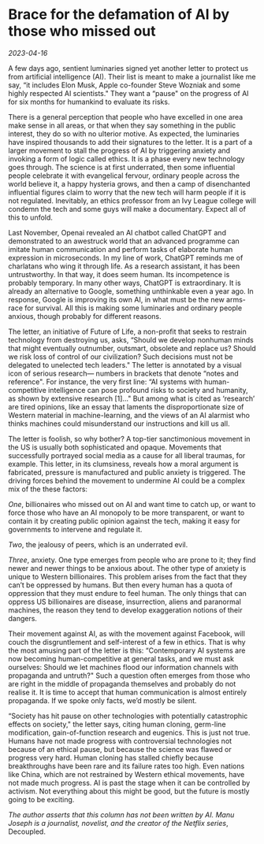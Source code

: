 # Brace for the defamation of AI by those who missed out

*2023-04-16*

A few days ago, sentient luminaries signed yet another letter to protect
us from artificial intelligence (AI). Their list is meant to make a
journalist like me say, “it includes Elon Musk, Apple co-founder Steve
Wozniak and some highly respected AI scientists." They want a “pause" on
the progress of AI for six months for humankind to evaluate its risks.

There is a general perception that people who have excelled in one area
make sense in all areas, or that when they say something in the public
interest, they do so with no ulterior motive. As expected, the
luminaries have inspired thousands to add their signatures to the
letter. It is a part of a larger movement to stall the progress of AI by
triggering anxiety and invoking a form of logic called ethics. It is a
phase every new technology goes through. The science is at first
underrated, then some influential people celebrate it with evangelical
fervour, ordinary people across the world believe it, a happy hysteria
grows, and then a camp of disenchanted influential figures claim to
worry that the new tech will harm people if it is not regulated.
Inevitably, an ethics professor from an Ivy League college will condemn
the tech and some guys will make a documentary. Expect all of this to
unfold.

Last November, Openai revealed an AI chatbot called ChatGPT and
demonstrated to an awestruck world that an advanced programme can
imitate human communication and perform tasks of elaborate human
expression in microseconds. In my line of work, ChatGPT reminds me of
charlatans who wing it through life. As a research assistant, it has
been untrustworthy. In that way, it does seem human. Its incompetence is
probably temporary. In many other ways, ChatGPT is extraordinary. It is
already an alternative to Google, something unthinkable even a year ago.
In response, Google is improving its own AI, in what must be the new
arms-race for survival. All this is making some luminaries and ordinary
people anxious, though probably for different reasons.

The letter, an initiative of Future of Life, a non-profit that seeks to
restrain technology from destroying us, asks, “Should we develop
nonhuman minds that might eventually outnumber, outsmart, obsolete and
replace us? Should we risk loss of control of our civilization? Such
decisions must not be delegated to unelected tech leaders." The letter
is annotated by a visual icon of serious research— numbers in brackets
that denote “notes and reference". For instance, the very first line:
“AI systems with human-competitive intelligence can pose profound risks
to society and humanity, as shown by extensive research \[1\]…" But
among what is cited as ‘research’ are tired opinions, like an essay that
laments the disproportionate size of Western material in
machine-learning, and the views of an AI alarmist who thinks machines
could misunderstand our instructions and kill us all.

The letter is foolish, so why bother? A top-tier sanctimonious movement
in the US is usually both sophisticated and opaque. Movements that
successfully portrayed social media as a cause for all liberal traumas,
for example. This letter, in its clumsiness, reveals how a moral
argument is fabricated, pressure is manufactured and public anxiety is
triggered. The driving forces behind the movement to undermine AI could
be a complex mix of the these factors:

*One*, billionaires who missed out on AI and want time to catch up, or
want to force those who have an AI monopoly to be more transparent, or
want to contain it by creating public opinion against the tech, making
it easy for governments to intervene and regulate it.

*Two*, the jealousy of peers, which is an underrated evil.

*Three*, anxiety. One type emerges from people who are prone to it; they
find newer and newer things to be anxious about. The other type of
anxiety is unique to Western billionaires. This problem arises from the
fact that they can’t be oppressed by humans. But then every human has a
quota of oppression that they must endure to feel human. The only things
that can oppress US billionaires are disease, insurrection, aliens and
paranormal machines, the reason they tend to develop exaggeration
notions of their dangers.

Their movement against AI, as with the movement against Facebook, will
couch the disgruntlement and self-interest of a few in ethics. That is
why the most amusing part of the letter is this: “Contemporary AI
systems are now becoming human-competitive at general tasks, and we must
ask ourselves: Should we let machines flood our information channels
with propaganda and untruth?" Such a question often emerges from those
who are right in the middle of propaganda themselves and probably do not
realise it. It is time to accept that human communication is almost
entirely propaganda. If we spoke only facts, we’d mostly be silent.

“Society has hit pause on other technologies with potentially
catastrophic effects on society," the letter says, citing human cloning,
germ-line modification, gain-of-function research and eugenics. This is
just not true. Humans have not made progress with controversial
technologies not because of an ethical pause, but because the science
was flawed or progress very hard. Human cloning has stalled chiefly
because breakthroughs have been rare and its failure rates too high.
Even nations like China, which are not restrained by Western ethical
movements, have not made much progress. AI is past the stage when it can
be controlled by activism. Not everything about this might be good, but
the future is mostly going to be exciting.

*The author asserts that this column has not been written by AI.* *Manu
Joseph is a journalist, novelist, and the creator of the Netflix
series*, Decoupled.
